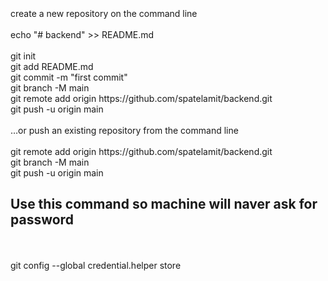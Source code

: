 <br>
<br>
<br>create a new repository on the command line
<br>
<br>echo "# backend" >> README.md
<br>
<br>git init
<br>git add README.md
<br>git commit -m "first commit"
<br>git branch -M main
<br>git remote add origin https://github.com/spatelamit/backend.git
<br>git push -u origin main
<br>
<br>…or push an existing repository from the command line
<br>
<br>git remote add origin https://github.com/spatelamit/backend.git
<br>git branch -M main
<br>git push -u origin main
<br>
<h2>Use this command so machine will naver ask for password</h2>
<br>
<br>git config --global credential.helper store
<br>
<br> 